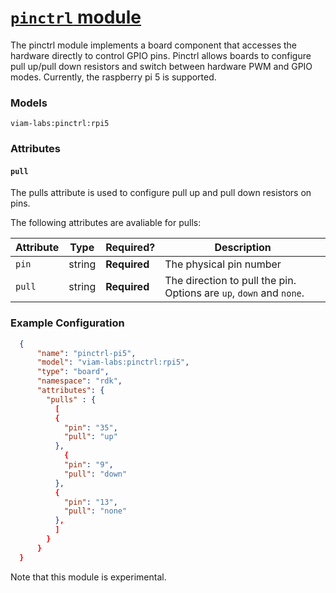 # [`pinctrl` module](<https://github.com/mariapatni/pinctrl>)

The pinctrl module implements a board component that accesses the hardware directly
to control GPIO pins. Pinctrl allows boards to configure pull up/pull down resistors
and switch between hardware PWM and GPIO modes.
Currently, the raspberry pi 5 is supported.


### Models
`viam-labs:pinctrl:rpi5`


### Attributes

#### `pull`
The pulls attribute is used to configure pull up and pull down resistors on pins.

The following attributes are avaliable for pulls:

| Attribute | Type | Required? | Description |
| --------- | ---- | --------- | ----------- |
| `pin` | string | **Required** | The physical pin number |
| `pull` | string | **Required** | The direction to pull  the pin. Options are `up`, `down` and `none`. |


### Example Configuration
```json
  {
      "name": "pinctrl-pi5",
      "model": "viam-labs:pinctrl:rpi5",
      "type": "board",
      "namespace": "rdk",
      "attributes": {
        "pulls" : {
          [
          {
            "pin": "35",
            "pull": "up"
          },
            {
            "pin": "9",
            "pull": "down"
          },
          {
            "pin": "13",
            "pull": "none"
          },
          ]
        }
      }
  }
  ```

Note that this module is experimental.
